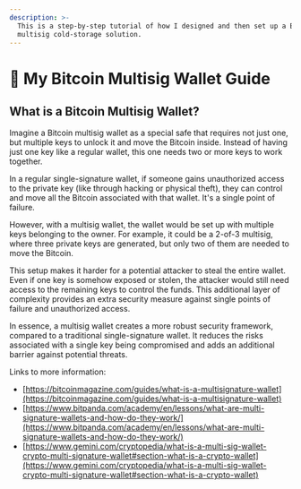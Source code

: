 ```yaml
---
description: >-
  This is a step-by-step tutorial of how I designed and then set up a Bitcoin
  multisig cold-storage solution.
---
```


# 👋 My Bitcoin Multisig Wallet Guide

## What is a Bitcoin Multisig Wallet?

Imagine a Bitcoin multisig wallet as a special safe that requires not just one, but multiple keys to unlock it and move the Bitcoin inside. Instead of having just one key like a regular wallet, this one needs two or more keys to work together.&#x20;

In a regular single-signature wallet, if someone gains unauthorized access to the private key (like through hacking or physical theft), they can control and move all the Bitcoin associated with that wallet. It's a single point of failure.

However, with a multisig wallet, the wallet would be set up with multiple keys belonging to the owner. For example, it could be a 2-of-3 multisig, where three private keys are generated, but only two of them are needed to move the Bitcoin.

This setup makes it harder for a potential attacker to steal the entire wallet. Even if one key is somehow exposed or stolen, the attacker would still need access to the remaining keys to control the funds. This additional layer of complexity provides an extra security measure against single points of failure and unauthorized access.

In essence, a multisig wallet creates a more robust security framework, compared to a traditional single-signature wallet. It reduces the risks associated with a single key being compromised and adds an additional barrier against potential threats.

Links to more information:

* [https://bitcoinmagazine.com/guides/what-is-a-multisignature-wallet](https://bitcoinmagazine.com/guides/what-is-a-multisignature-wallet)
* [https://www.bitpanda.com/academy/en/lessons/what-are-multi-signature-wallets-and-how-do-they-work/](https://www.bitpanda.com/academy/en/lessons/what-are-multi-signature-wallets-and-how-do-they-work/)
* [https://www.gemini.com/cryptopedia/what-is-a-multi-sig-wallet-crypto-multi-signature-wallet#section-what-is-a-crypto-wallet](https://www.gemini.com/cryptopedia/what-is-a-multi-sig-wallet-crypto-multi-signature-wallet#section-what-is-a-crypto-wallet)
